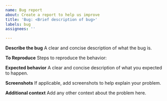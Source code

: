 ```yaml
---
name: Bug report
about: Create a report to help us improve
title: 'Bug: <Brief description of bug>'
labels: bug
assignees: ''

---
```


**Describe the bug**
A clear and concise description of what the bug is.

**To Reproduce**
Steps to reproduce the behavior:
<Fill in the steps>

**Expected behavior**
A clear and concise description of what you expected to happen.

**Screenshots**
If applicable, add screenshots to help explain your problem.

**Additional context**
Add any other context about the problem here.